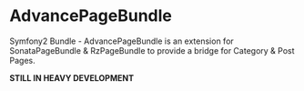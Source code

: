 AdvancePageBundle
==================

Symfony2 Bundle - AdvancePageBundle is an extension for SonataPageBundle & RzPageBundle to provide a bridge for Category & Post Pages.

**STILL IN HEAVY DEVELOPMENT**
